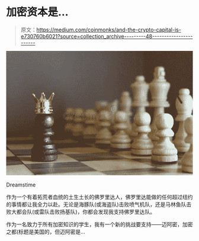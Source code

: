 # 加密资本是…

> 原文：<https://medium.com/coinmonks/and-the-crypto-capital-is-e730760b6021?source=collection_archive---------48----------------------->

![](img/6d82c52fa24cad81994b9ce26970d5b6.png)

Dreamstime

作为一个有着拓荒者血统的土生土长的佛罗里达人，佛罗里达能做的任何超过纽约的事情都让我全力以赴。无论是海豚队(或海盗队)击败喷气机队，还是马林鱼队击败大都会队(或雷队击败扬基队)，你都会发现我支持佛罗里达队。

作为一名致力于所有加密知识的学生，我有一个新的挑战要支持——迈阿密，加密之都(标题是美国的，但迈阿密是…